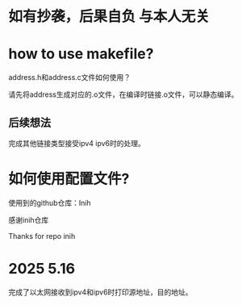 # 如有抄袭，后果自负 与本人无关



# how to use makefile?

address.h和address.c文件如何使用？

请先将address生成对应的.o文件，在编译时链接.o文件，可以静态编译。

## 后续想法
完成其他链接类型接受ipv4 ipv6时的处理。

# 如何使用配置文件?
使用到的github仓库：Inih

感谢inih仓库

Thanks for repo inih

# 2025 5.16
完成了以太网接收到ipv4和ipv6时打印源地址，目的地址。

